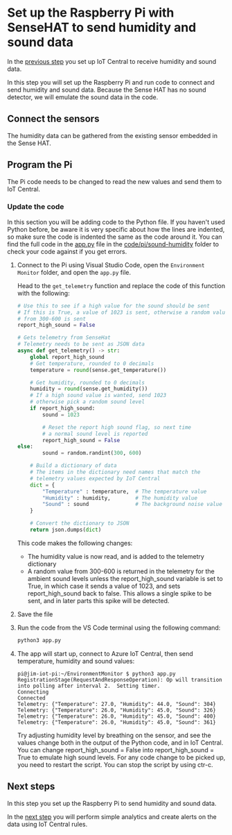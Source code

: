 # Set up the Raspberry Pi with SenseHAT to send humidity and sound data

In the [previous step](./set-up-humidity-sound.md) you set up IoT Central to receive humidity and sound data.

In this step you will set up the Raspberry Pi and run code to connect and send humidity and sound data. Because the Sense HAT has no sound detector, we will emulate the sound data in the code.

## Connect the sensors

The humidity data can be gathered from the existing sensor embedded in the Sense HAT.

## Program the Pi

The Pi code needs to be changed to read the new values and send them to IoT Central.

### Update the code

In this section you will be adding code to the Python file. If you haven't used Python before, be aware it is very specific about how the lines are indented, so make sure the code is indented the same as the code around it. You can find the full code in the [app.py](../code/pi/sound-humidity/app.py) file in the [code/pi/sound-humidity](../code/pi/sound-humidity) folder to check your code against if you get errors.

1. Connect to the Pi using Visual Studio Code, open the `Environment Monitor` folder, and open the `app.py` file.

   Head to the `get_telemetry` function and replace the code of this function with the following:

    ```python
    # Use this to see if a high value for the sound should be sent
    # If this is True, a value of 1023 is sent, otherwise a random value
    # from 300-600 is sent
    report_high_sound = False
    
    # Gets telemetry from SenseHat
    # Telemetry needs to be sent as JSON data
    async def get_telemetry() -> str:
        global report_high_sound
        # Get temperature, rounded to 0 decimals
        temperature = round(sense.get_temperature())

        # Get humidity, rounded to 0 decimals
        humidity = round(sense.get_humidity())
        # If a high sound value is wanted, send 1023
        # otherwise pick a random sound level
        if report_high_sound:
            sound = 1023

            # Reset the report high sound flag, so next time
            # a normal sound level is reported
            report_high_sound = False
    else:
            sound = random.randint(300, 600)

        # Build a dictionary of data
        # The items in the dictionary need names that match the
        # telemetry values expected by IoT Central
        dict = {
            "Temperature" : temperature,  # The temperature value
            "Humidity" : humidity,        # The humidity value
            "Sound" : sound               # The background noise value
        }

        # Convert the dictionary to JSON
        return json.dumps(dict)
    ```

    This code makes the following changes:

    * The humidity value is now read, and is added to the telemetry dictionary
    * A random value from 300-600 is returned in the telemetry for the ambient sound levels unless the report_high_sound variable is set to True, in which case it sends a value of 1023, and sets report_high_sound back to false. This allows a single spike to be sent, and in later parts this spike will be detected.

1. Save the file

1. Run the code from the VS Code terminal using the following command:

    ```sh
    python3 app.py
    ```

1. The app will start up, connect to Azure IoT Central, then send temperature, humidity and sound values:

    ```output
    pi@jim-iot-pi:~/EnvironmentMonitor $ python3 app.py
    RegistrationStage(RequestAndResponseOperation): Op will transition into polling after interval 2.  Setting timer.
    Connecting
    Connected
    Telemetry: {"Temperature": 27.0, "Humidity": 44.0, "Sound": 304}
    Telemetry: {"Temperature": 26.0, "Humidity": 45.0, "Sound": 326}
    Telemetry: {"Temperature": 26.0, "Humidity": 45.0, "Sound": 400}
    Telemetry: {"Temperature": 26.0, "Humidity": 45.0, "Sound": 361}
    ```

    Try adjusting humidity level by breathing on the sensor, and see the values change both in the output of the Python code, and in IoT Central.
    You can change report_high_sound = False into report_high_sound = True to emulate high sound levels. For any code change to be picked up, you need to restart the script. You can stop the script by using ctr-c.

## Next steps

In this step you set up the Raspberry Pi to send humidity and sound data.

In the [next step](./rules.md) you will perform simple analytics and create alerts on the data using IoT Central rules.
